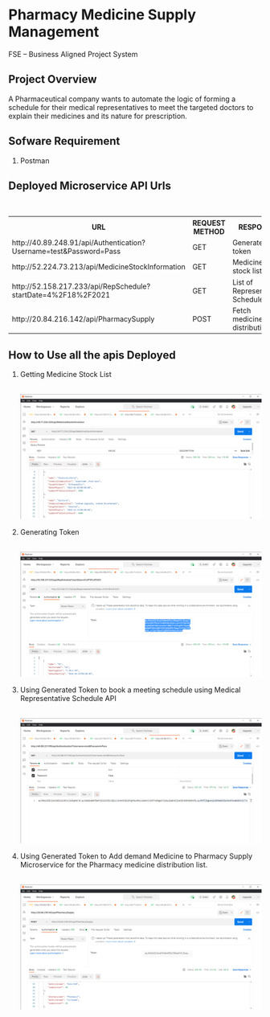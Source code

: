 # Pharmacy Medicine Supply Management
FSE – Business Aligned Project System 

## Project Overview 

A Pharmaceutical company wants to automate the logic of forming a schedule for their medical representatives to meet the targeted doctors to explain their medicines and its nature for prescription. 

## Sofware Requirement

<ol>
	<li>Postman</li>
</ol>

## Deployed Microservice API Urls
<br>
<table>
	<tr>
		<th>URL</th>
		<th>REQUEST METHOD</th>
		<th>RESPONSE</th>
		<th>MICROSERVICE</th>
	</tr>
	<tr>
		<td>
			http://40.89.248.91/api/Authentication?Username=test&Password=Pass
		</td>
		<td>GET</td>
		<td>Generated token</td>
		<td>Authorization</td>
	</tr>
	<tr>
		<td>
			http://52.224.73.213/api/MedicineStockInformation
		</td>
		<td>GET</td>
		<td>Medicine stock list</td>
		<td>Medicine Stock</td>
	</tr>
	<tr>
		<td>
			http://52.158.217.233/api/RepSchedule?startDate=4%2F18%2F2021
		</td>
		<td>GET</td>
		<td>List of Representative Schedule</td>
		<td>Medical Representative Schedule</td>
	</tr>
	<tr>
		<td>
			http://20.84.216.142/api/PharmacySupply
		</td>
		<td>POST</td>
		<td>Fetch medicine distribution list</td>
		<td>PharmacyMedicine Supply</td>
	</tr>
</table>


## How to Use all the apis Deployed

<ol>
	<li>Getting Medicine Stock List </li><br>
	<p align="center">
  		<img src="https://github.com/manishjayan/PharmacyMedicineSupplyManagement/blob/master/ProjectRequirementDocs/Images/image1.png">
	</p>
	<li>Generating Token </li><br>
	<p align="center">
  		<img src="https://github.com/manishjayan/PharmacyMedicineSupplyManagement/blob/master/ProjectRequirementDocs/Images/image2.png">
	</p>
	<li>Using Generated Token to book a meeting schedule using Medical Representative Schedule API </li><br>
	<p align="center">
  		<img src="https://github.com/manishjayan/PharmacyMedicineSupplyManagement/blob/master/ProjectRequirementDocs/Images/image3.png">
	</p>
	<li>Using Generated Token to Add demand Medicine to Pharmacy Supply Microservice for the Pharmacy medicine distribution list.</li><br>
	<p align="center">
  		<img src="https://github.com/manishjayan/PharmacyMedicineSupplyManagement/blob/master/ProjectRequirementDocs/Images/image4.png">
	</p>
</ol>
